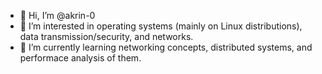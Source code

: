 - 👋 Hi, I’m @akrin-0
- 👀 I’m interested in operating systems (mainly on Linux distributions), data transmission/security, and networks.
- 🌱 I’m currently learning networking concepts, distributed systems, and performace analysis of them.

<!---
akrin-0/akrin-0 is a ✨ special ✨ repository because its `README.md` (this file) appears on your GitHub profile.
You can click the Preview link to take a look at your changes.
--->
